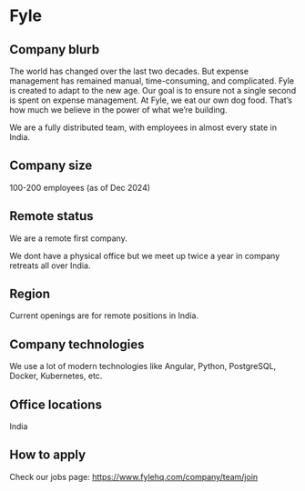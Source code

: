 # Fyle

## Company blurb

The world has changed over the last two decades. But expense management has remained manual,
time-consuming, and complicated. Fyle is created to adapt to the new age. Our goal is to ensure not a single
second is spent on expense management. At Fyle, we eat our own dog food. That’s how much we believe in the
power of what we’re building.

We are a fully distributed team, with employees in almost every state in India.

## Company size

100-200 employees (as of Dec 2024)

## Remote status

We are a remote first company. 

We dont have a physical office but we meet up twice a year in company retreats all over India.

## Region

Current openings are for remote positions in India.

## Company technologies

We use a lot of modern technologies like Angular, Python, PostgreSQL, Docker, Kubernetes, etc.

## Office locations

India

## How to apply

Check our jobs page: https://www.fylehq.com/company/team/join
